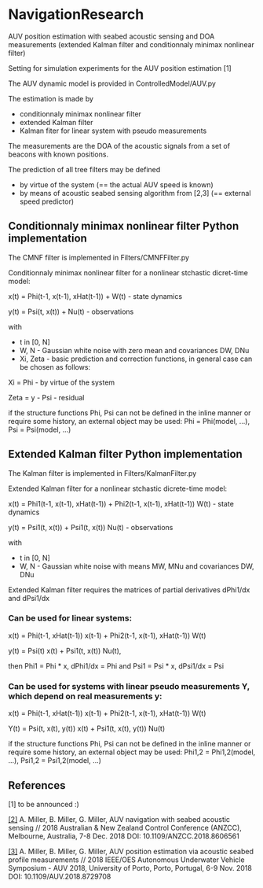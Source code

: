 # NavigationResearch
AUV position estimation with seabed acoustic sensing and DOA measurements (extended Kalman filter and conditionnaly minimax nonlinear filter)

Setting for simulation experiments for the AUV position estimation [1]

The AUV dynamic model is provided in ControlledModel/AUV.py

The estimation is made by
- conditionnaly minimax nonlinear filter
- extended Kalman filter
- Kalman fiter for linear system with pseudo measurements

The measurements are the DOA of the acoustic signals from a set of beacons with known positions.

The prediction of all tree filters may be defined 
- by virtue of the system (== the actual AUV speed is known)
- by means of acoustic seabed sensing algorithm from [2,3] (== external speed predictor)


## Conditionnaly minimax nonlinear filter Python implementation

The CMNF filter is implemented in Filters/CMNFFilter.py

Conditionnaly minimax nonlinear filter
for a nonlinear stchastic dicret-time model:

x(t) = Phi(t-1, x(t-1), xHat(t-1)) + W(t)   - state dynamics

y(t) = Psi(t, x(t)) + Nu(t)                 - observations

with 
- t in [0, N]
- W, N - Gaussian white noise with zero mean and covariances DW, DNu
- Xi, Zeta - basic prediction and correction functions, in general case can be chosen as follows:

Xi = Phi                                    - by virtue of the system

Zeta = y - Psi                              - residual

if the structure functions Phi, Psi can not be defined in the 
inline manner or require some history, an external object may be used: Phi = Phi(model, ...), Psi = Psi(model, ...)

## Extended Kalman filter Python implementation
The Kalman filter is implemented in Filters/KalmanFilter.py

Extended Kalman filter
for a nonlinear stchastic dicrete-time model:

x(t) = Phi1(t-1, x(t-1), xHat(t-1)) + Phi2(t-1, x(t-1), xHat(t-1)) W(t)   - state dynamics

y(t) = Psi1(t, x(t)) + Psi1(t, x(t)) Nu(t)                                - observations

with 
- t in [0, N]
- W, N - Gaussian white noise with means MW, MNu and covariances DW, DNu

Extended Kalman filter requires the matrices of partial derivatives dPhi1/dx and dPsi1/dx

### Can be used for linear systems:

x(t) = Phi(t-1, xHat(t-1)) x(t-1) + Phi2(t-1, x(t-1), xHat(t-1)) W(t)

y(t) = Psi(t) x(t) + Psi1(t, x(t)) Nu(t),

then Phi1 = Phi * x, dPhi1/dx = Phi and Psi1 = Psi * x, dPsi1/dx = Psi

### Can be used for systems with linear pseudo measurements Y, which depend on real measurements y:

x(t) = Phi(t-1, xHat(t-1)) x(t-1) + Phi2(t-1, x(t-1), xHat(t-1)) W(t)

Y(t) = Psi(t, x(t), y(t)) x(t) + Psi1(t, x(t), y(t)) Nu(t)

if the structure functions Phi, Psi can not be defined in the 
inline manner or require some history, an external object may be used: Phi1,2 = Phi1,2(model, ...), Psi1,2 = Psi1,2(model, ...)

## References
[1] to be announced :)

[[2]](https://ieeexplore.ieee.org/document/8606561)	A. Miller, B. Miller, G. Miller, AUV navigation with seabed acoustic sensing // 2018 Australian & New Zealand Control Conference (ANZCC), Melbourne, Australia, 7-8 Dec. 2018
DOI: 10.1109/ANZCC.2018.8606561

[[3]](https://ieeexplore.ieee.org/document/8729708) A. Miller, B. Miller, G. Miller, AUV position estimation via acoustic seabed profile measurements // 2018 IEEE/OES Autonomous Underwater Vehicle Symposium - AUV 2018, University of Porto, Porto, Portugal, 6-9 Nov. 2018
DOI: 10.1109/AUV.2018.8729708
